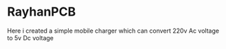 # RayhanPCB
Here i created a simple mobile charger which can convert 220v Ac voltage to 5v Dc voltage
